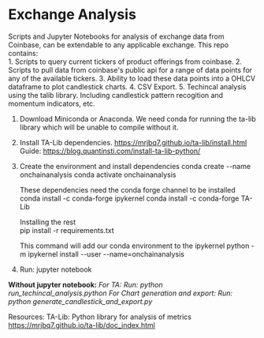 <h1>Exchange Analysis</h1>
<div>
Scripts and Jupyter Notebooks for analysis of exchange data from Coinbase, can be extendable to any applicable exchange. This repo contains: <br>
1. Scripts to query current tickers of product offerings from coinbase.
2. Scripts to pull data from coinbase's public api for a range of data points for any of the available tickers.
3. Ability to load these data points into a OHLCV dataframe to plot candlestick charts. 
4. CSV Export.
5. Techincal analysis using the talib library. Including candlestick pattern recogition and momentum indicators, etc.
</div>


1. Download Miniconda or Anaconda. We need conda for running the ta-lib library which will be unable to compile without it.

2. Install TA-Lib dependencies.
https://mrjbq7.github.io/ta-lib/install.html
Guide: https://blog.quantinsti.com/install-ta-lib-python/

3. Create the environment and install dependencies
    conda create --name onchainanalysis
    conda activate onchainanalysis
    
    These dependencies need the conda forge channel to be installed
        conda install -c conda-forge ipykernel
        conda install -c conda-forge TA-Lib

    Installing the rest    
        pip install -r requirements.txt

    This command will add our conda environment to the ipykernel
        python -m ipykernel install --user --name=onchainanalysis

4. Run: jupyter notebook


<b>Without jupyter notebook:</b>
    <i>For TA: Run: python run_techincal_analysis.python</i>
    <i>For Chart generation and export: Run: python generate_candlestick_and_export.py</i>
    

Resources: TA-Lib: Python library for analysis of metrics
https://mrjbq7.github.io/ta-lib/doc_index.html